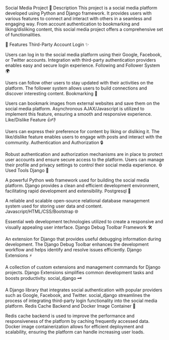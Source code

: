 Social Media Project
📝 Description
This project is a social media platform developed using Python and Django framework. It provides users with various features to connect and interact with others in a seamless and engaging way. From account authentication to bookmarking and liking/disliking content, this social media project offers a comprehensive set of functionalities.

🌟 Features
Third-Party Account Login ✨

Users can log in to the social media platform using their Google, Facebook, or Twitter accounts.
Integration with third-party authentication providers enables easy and secure login experience.
Following and Follower System 🌍

Users can follow other users to stay updated with their activities on the platform.
The follower system allows users to build connections and discover interesting content.
Bookmarking 🔖

Users can bookmark images from external websites and save them on the social media platform.
Asynchronous AJAX/Javascript is utilized to implement this feature, ensuring a smooth and responsive experience.
Like/Dislike Feature 👍👎

Users can express their preference for content by liking or disliking it.
The like/dislike feature enables users to engage with posts and interact with the community.
Authentication and Authorization 🔒

Robust authentication and authorization mechanisms are in place to protect user accounts and ensure secure access to the platform.
Users can manage their profile and privacy settings to control their social media experience.
⚙️ Used Tools
Django 🐍

A powerful Python web framework used for building the social media platform.
Django provides a clean and efficient development environment, facilitating rapid development and extensibility.
Postgresql 🐘

A reliable and scalable open-source relational database management system used for storing user data and content.
Javascript/HTML/CSS/Bootstrap 🌐

Essential web development technologies utilized to create a responsive and visually appealing user interface.
Django Debug Toolbar Framework 🛠️

An extension for Django that provides useful debugging information during development.
The Django Debug Toolbar enhances the development workflow and helps identify and resolve issues efficiently.
Django Extensions ⚡

A collection of custom extensions and management commands for Django projects.
Django Extensions simplifies common development tasks and boosts productivity.
social_django 🗝️

A Django library that integrates social authentication with popular providers such as Google, Facebook, and Twitter.
social_django streamlines the process of integrating third-party login functionality into the social media platform.
Redis Cache Backend and Docker Image Container 🐳

Redis cache backend is used to improve the performance and responsiveness of the platform by caching frequently accessed data.
Docker image containerization allows for efficient deployment and scalability, ensuring the platform can handle increasing user loads.
